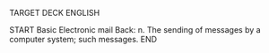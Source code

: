 TARGET DECK
ENGLISH

START
Basic
Electronic mail
Back: n. The sending of messages by a computer system; such messages.
END
